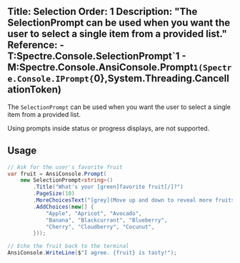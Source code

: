 Title: Selection
Order: 1
Description: "The **SelectionPrompt** can be used when you want the user to select a single item from a provided list."
Reference: 
    - T:Spectre.Console.SelectionPrompt`1
    - M:Spectre.Console.AnsiConsole.Prompt``1(Spectre.Console.IPrompt{``0},System.Threading.CancellationToken)
---

The `SelectionPrompt` can be used when you want the user to select
a single item from a provided list.

<?# AsciiCast cast="selection" /?>

<?# Alert ?>
 Using prompts inside
  status or progress displays, are not supported.
<?#/ Alert ?>

## Usage

```csharp
// Ask for the user's favorite fruit
var fruit = AnsiConsole.Prompt(
    new SelectionPrompt<string>()
        .Title("What's your [green]favorite fruit[/]?")
        .PageSize(10)
        .MoreChoicesText("[grey](Move up and down to reveal more fruits)[/]")
        .AddChoices(new[] {
            "Apple", "Apricot", "Avocado", 
            "Banana", "Blackcurrant", "Blueberry",
            "Cherry", "Cloudberry", "Cocunut",
        }));

// Echo the fruit back to the terminal
AnsiConsole.WriteLine($"I agree. {fruit} is tasty!");
```
